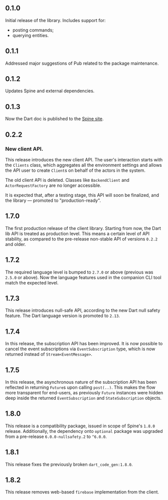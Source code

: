 ## 0.1.0
 Initial release of the library.
 Includes support for:
  - posting commands;
  - querying entities.

## 0.1.1
 Addressed major suggestions of Pub related to the package maintenance.
 
## 0.1.2
 Updates Spine and external dependencies.
 
## 0.1.3
 Now the Dart doc is published to the [Spine site](https://spine.io/dart/reference/client). 

## 0.2.2

 ### New client API.

 This release introduces the new client API. The user's interaction starts with the `Clients` class,
 which aggregates all the environment settings and allows the API user to create `Client`s on behalf
 of the actors in the system.

 The old client API is deleted. Classes like `BackendClient` and `ActorRequestFactory` are no longer
 accessible.

 It is expected that, after a testing stage, this API will soon be finalized, and the library —
 promoted to "production-ready".

## 1.7.0

 The first production release of the client library.
 Starting from now, the Dart lib API is treated as production level. This means a certain level of
 API stability, as compared to the pre-release non-stable API of versions `0.2.2` and older.

## 1.7.2

 The required language level is bumped to `2.7.0` or above (previous was `2.5.0` or above). Now
 the language features used in the companion CLI tool match the expected level.

## 1.7.3
 This release introduces null-safe API, according to the new Dart null safety feature.
 The Dart language version is promoted to `2.13`.

## 1.7.4

 In this release, the subscription API has been improved. It is now possible to cancel the event 
 subscriptions via `EventSubscription` type, which is now returned 
 instead of `Stream<EventMessage>`.

## 1.7.5
 In this release, the asynchronous nature of the subscription API has been reflected in returning
 `Future`s upon calling `post(..)`. This makes the flow more transparent for end-users, 
 as previously `Future` instances were hidden deep inside the returned `EventSubscription` and
 `StateSubscription` objects.

## 1.8.0
 This release is a compatibility package, issued in scope of Spine's `1.8.0` release. 
 Additionally, the dependency onto `optional` package was upgraded from 
 a pre-release `6.0.0-nullsafety.2` to `^6.0.0`.

## 1.8.1
 This release fixes the previously broken `dart_code_gen:1.8.0`.

## 1.8.2
 This release removes web-based `firebase` implementation from the client.
